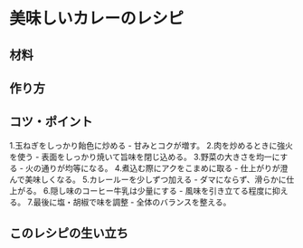 # 美味しいカレーのレシピ
## 材料


## 作り方

## コツ・ポイント
1.玉ねぎをしっかり飴色に炒める - 甘みとコクが増す。
2.肉を炒めるときに強火を使う - 表面をしっかり焼いて旨味を閉じ込める。
3.野菜の大きさを均一にする - 火の通りが均等になる。
4.煮込む際にアクをこまめに取る - 仕上がりが澄んで美味しくなる。
5.カレールーを少しずつ加える - ダマにならず、滑らかに仕上がる。
6.隠し味のコーヒー牛乳は少量にする - 風味を引き立てる程度に抑える。
7.最後に塩・胡椒で味を調整 - 全体のバランスを整える。

## このレシピの生い立ち